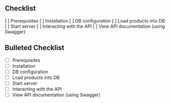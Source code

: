 ## Checklist

[ ] Prerequisites
[ ] Installation
[ ] DB configuration
[ ] Load products into DB
[ ] Start server
[ ] Interacting with the API
[ ] View API documentation (using Swagger)

## Bulleted Checklist

- [ ] Prerequisites
- [ ] Installation
- [ ] DB configuration
- [ ] Load products into DB
- [ ] Start server
- [ ] Interacting with the API
- [ ] View API documentation (using Swagger)
